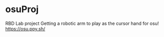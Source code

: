 # osuProj
RBD Lab project Getting a robotic arm to play as the cursor hand for osu! https://osu.ppy.sh/
